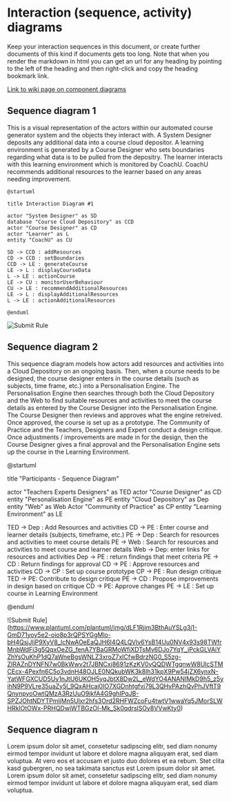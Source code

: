 # Interaction (sequence, activity) diagrams

Keep your interaction sequences in this document, or create further documents of this kind if documents gets too long. Note that when you render the markdown in html you can get an url for any heading by pointing to the left of the heading and then right-click and copy the heading bookmark link. 

[Link to wiki page on component diagrams](https://github.sydney.edu.au/crli/EDPC5022-2019/wiki/Sequence-Activity-Interaction-diagrams) 



## Sequence diagram  1

This is a visual representation of the actors within our automated course generator system and the objects they interact with. A System Designer deposits any additional data into a course cloud depositor. A learning environment is generated by a Course Designer who sets boundaries regarding what data is to be pulled from the depositry. The learner interacts with this learning environment which is monitored by CoachU. CoachU recommends additional resources to the learner based on any areas needing improvement. 

```
@startuml

title Interaction Diagram #1 

actor "System Designer" as SD
database "Course Cloud Depository" as CCD
actor "Course Designer" as CD
actor "Learner" as L
entity "CoachU" as CU 

SD -> CCD : addResources
CD -> CCD : setBoundaries
CCD -> LE : generateCourse
LE -> L : displayCourseData
L -> LE : actionCourse
LE -> CU : monitorUserBehaviour
CU -> LE : recommendAdditionalResources
LE -> L : displayAdditionalResources
L -> LE : actionAdditionalResources

@enduml
```

![Submit Rule](https://www.plantuml.com/plantuml/img/RP6nRiCm34HtVWNXp1swPYZIM1qAU8hX3s0jmX5WIO4e5_3VXwhgfcap2U2xEvwaWsHAUV4pG7PvPdmFcHEDsSM0nj6KoEFk6G5q5XCs_IgPFHeMDmLE3P9WRy1IfWyIngQDIzApdUDYLNQ9ujIuVWdRrcmvtxAxd1ljcD8sxO23TbkBXyRpKAM3LkeDFhsKKDmZMNjYqT2H1TfVG3WVun8i9LT8HTsRaebr1MMkLK1dXIYmJYuphNLkz6RG_PZgqznPjCiUVGpbdeDmElAPFfqgGCdcIpn6xpdOLsjTYQ3vrlVVweUYFnqUQU2W6_Gthm00)



## Sequence diagram 2
This sequence diagram models how actors add resources and activities into a Cloud Depository on an ongoing basis.  Then, when a course needs to be designed, the course designer enters in the course details (such as subjects, time frame, etc.) into a Personalisation Engine. The Personalisation Engine then searches through both the Cloud Depository and the Web to find suitable resources and activities to meet the course details as entered by the Course Designer into the Personalisation Engine.  The Course Designer then reviews and approves what the engine retreived.  Once approved, the course is set up as a prototype.  The Community of Practice and the Teachers, Designers and Expert conduct a design critique.  Once adjustments / improvements are made in for the design, then the Course Designer gives a final approval and the Personalisation Engine sets up the course in the Learning Environment.

@startuml

title "Participants - Sequence Diagram"

actor "Teachers Experts Designers" as TED
actor "Course Designer" as CD
entity "Personalisation Engine" as PE
entity "Cloud Depository" as Dep
entity "Web" as Web
Actor "Community of Practice" as CP
entity "Learning Environment" as LE

TED -> Dep : Add Resources and activities
CD -> PE : Enter course and learner details (subjects, timeframe, etc.)
PE -> Dep : Search for resources and activities to meet course details
PE -> Web : Search for resources and activities to meet course and learner details
Web -> Dep: enter links for resources and activities
Dep -> PE : return findings that meet criteria
PE -> CD : Return findings for approval
CD -> PE : Approve resources and activities
CD -> CP : Set up course prototype
CP -> PE : Run design critique
TED -> PE: Contribute to design critique
PE -> CD : Propose improvements in design based on critique
CD -> PE: Approve changes
PE -> LE : Set up course in Learning Environment

@enduml

![Submit Rule] (https://www.plantuml.com/plantuml/img/dLF1Rjim3BthAuYSLg3j1-GmD71yoy5e2-oio8p3rQPSYGgMlo-bH4QsjJliP9XyV8_lcNwAOeEaQJH6I4Q4LQVlv6YsB14Uu0NV4x93s98TWfrMnbWdFi3g5QqxOeZG_fenA7YBaGRMoWfiXDTsMv6DJo7YqY_jPckGLVAiYZhYsOuKhP1dQ7aWneBgsWNLZ3xroZ7xICfwBdrzNG0_S5zg-ZIRAZnDYNFN7w0BkWwv2t7JBNCxj8691zKzKV0yQQDWTgqnwW8UlcSTMCEcx-4Pexfn6C5o3vdnH48OJLE0NQkubWK3k8lh31kpX9Pw54jZX6ynxN-YatWFGXCUD5Uy1nJtU6UKOH5yqJbtX8Dw2L_eWdYO4ANANIMkD9h5_z5yihN9P9VLre35uaZy5l_9QxAHcaj0IO7XGDnhtgfvj79L3QHyPAzhQvPhJVftT9QnynpyoOwtQMzA3RzUuO9jkfA4G9ghIPqJB-SPZJOhtNDYTPmljMn5Ulxr2hfs3Ord2RHFWZcoFu4twtV1wwaYq5JMorSLWHRklOtOWx-PRHQDwiWTBGzOl-Mk_Sk0qdrslSOy8VVwKty0)



## Sequence diagram n

Lorem ipsum dolor sit amet, consetetur sadipscing elitr, sed diam nonumy eirmod tempor invidunt ut labore et dolore magna aliquyam erat, sed diam voluptua. At vero eos et accusam et justo duo dolores et ea rebum. Stet clita kasd gubergren, no sea takimata sanctus est Lorem ipsum dolor sit amet. Lorem ipsum dolor sit amet, consetetur sadipscing elitr, sed diam nonumy eirmod tempor invidunt ut labore et dolore magna aliquyam erat, sed diam voluptua.
